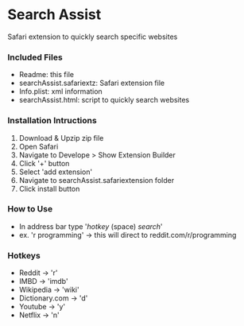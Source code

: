 # Search Assist
Safari extension to quickly search specific websites

### Included Files
* Readme: this file
* searchAssist.safariextz: Safari extension file
* Info.plist: xml information
* searchAssist.html: script to quickly search websites

### Installation Intructions
1. Download & Upzip zip file
2. Open Safari
3. Navigate to Develope > Show Extension Builder
4. Click '+' button
5. Select 'add extension'
6. Navigate to searchAssist.safariextension folder
7. Click install button

### How to Use
* In address bar type '*hotkey* (space) *search*'
* ex. 'r programming' -> this will direct to reddit.com/r/programming

### Hotkeys
* Reddit -> 'r'
* IMBD -> 'imdb'
* Wikipedia -> 'wiki'
* Dictionary.com -> 'd'
* Youtube -> 'y'
* Netflix -> 'n'

